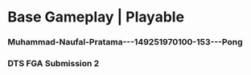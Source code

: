 # Base Gameplay | Playable

### Muhammad-Naufal-Pratama---149251970100-153---Pong
### DTS FGA Submission 2


